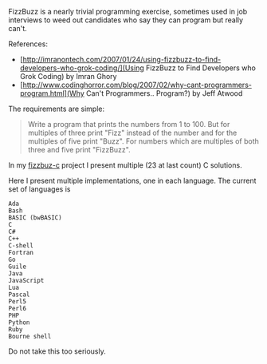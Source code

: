 FizzBuzz is a nearly trivial programming exercise, sometimes used in
job interviews to weed out candidates who say they can program but
really can't.

References:

* [http://imranontech.com/2007/01/24/using-fizzbuzz-to-find-developers-who-grok-coding/](Using FizzBuzz to Find Developers who Grok Coding) by Imran Ghory
* [http://www.codinghorror.com/blog/2007/02/why-cant-programmers-program.html](Why Can't Programmers.. Program?) by Jeff Atwood

The requirements are simple:

> Write a program that prints the numbers from 1 to 100. But for multiples
> of three print "Fizz" instead of the number and for the multiples of
> five print "Buzz". For numbers which are multiples of both three and
> five print "FizzBuzz".

In my [fizzbuz-c](https://github.com/Keith-S-Thompson/fizzbuzz-c) project
I present multiple (23 at last count) C solutions.

Here I present multiple implementations, one in each language.  The current set of languages is

    Ada
    Bash
    BASIC (bwBASIC)
    C
    C#
    C++
    C-shell
    Fortran
    Go
    Guile
    Java
    JavaScript
    Lua
    Pascal
    Perl5
    Perl6
    PHP
    Python
    Ruby
    Bourne shell

Do not take this too seriously.
